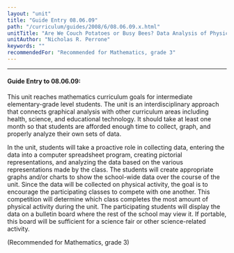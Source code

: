 ```yaml
---
layout: "unit"
title: "Guide Entry 08.06.09"
path: "/curriculum/guides/2008/6/08.06.09.x.html"
unitTitle: "Are We Couch Potatoes or Busy Bees? Data Analysis of Physical Activity in School"
unitAuthor: "Nicholas R. Perrone"
keywords: ""
recommendedFor: "Recommended for Mathematics, grade 3"
---
```

<body>
<hr/>
<h4>
Guide Entry to 08.06.09:
</h4>
<p>
This unit reaches mathematics curriculum goals for intermediate elementary-grade level students. The unit is an interdisciplinary approach that connects graphical analysis with other curriculum areas including health, science, and educational technology. It should take at least one month so that students are afforded enough time to collect, graph, and properly analyze their own sets of data.
</p>
<p>
In the unit, students will take a proactive role in collecting data, entering the data into a computer spreadsheet program, creating pictorial representations, and analyzing the data based on the various representations made by the class. The students will create appropriate graphs and/or charts to show the school-wide data over the course of the unit. Since the data will be collected on physical activity, the goal is to encourage the participating classes to compete with one another. This competition will determine which class completes the most amount of physical activity during the unit. The participating students will display the data on a bulletin board where the rest of the school may view it. If portable, this board will be sufficient for a science fair or other science-related activity.
</p>
<p>
(Recommended for Mathematics, grade 3)
</p>
</body>
